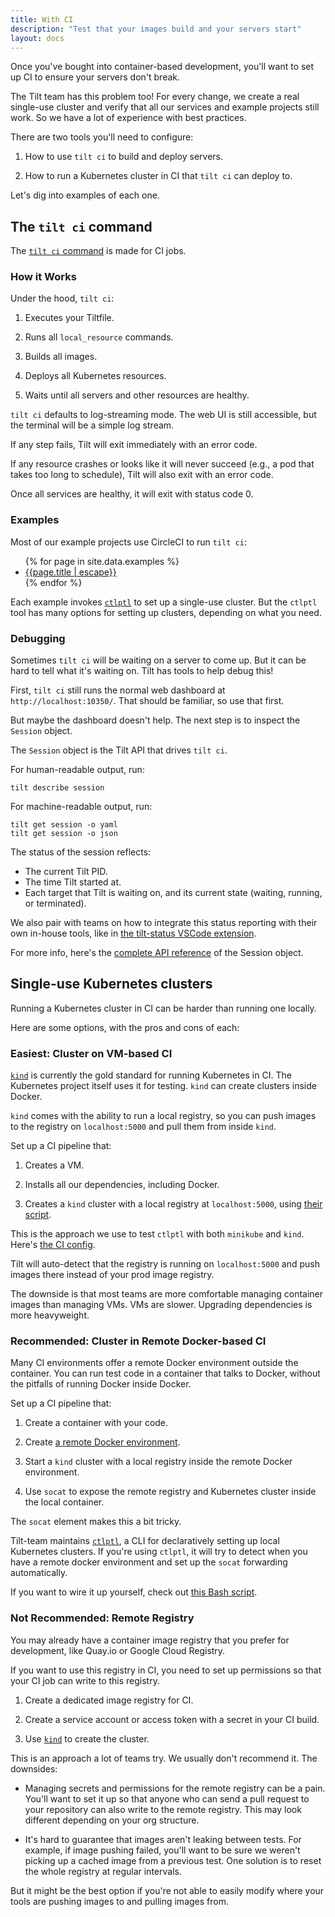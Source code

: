 ```yaml
---
title: With CI
description: "Test that your images build and your servers start"
layout: docs
---
```


Once you've bought into container-based development,
you'll want to set up CI to ensure your servers don't break.

The Tilt team has this problem too! For every change, we create a real
single-use cluster and verify that all our services and example projects still
work. So we have a lot of experience with best practices.

There are two tools you'll need to configure:

1) How to use `tilt ci` to build and deploy servers.

2) How to run a Kubernetes cluster in CI that `tilt ci` can deploy to.

Let's dig into examples of each one.

## The `tilt ci` command

The [`tilt ci` command](/cli/tilt_ci.html) is made for CI jobs.

### How it Works

Under the hood, `tilt ci`:

1) Executes your Tiltfile.

2) Runs all `local_resource` commands.

3) Builds all images.

4) Deploys all Kubernetes resources.

5) Waits until all servers and other resources are healthy.

`tilt ci` defaults to log-streaming mode. The web UI is still accessible,
but the terminal will be a simple log stream.

If any step fails, Tilt will exit immediately with an error code.

If any resource crashes or looks like it will never succeed (e.g., a pod that
takes too long to schedule), Tilt will also exit with an error code.

Once all services are healthy, it will exit with status code 0.

### Examples

Most of our example projects use CircleCI to run `tilt ci`:

<ul>
  {% for page in site.data.examples %}
     <li><a href="/{{page.href | escape}}#ci">{{page.title | escape}}</a></li>
  {% endfor %}
</ul>

Each example invokes [`ctlptl`](https://ctlptl.dev/) to set up a single-use
cluster. But the `ctlptl` tool has many options for setting up clusters,
depending on what you need.

### Debugging

Sometimes `tilt ci` will be waiting on a server to come up. But it can be hard to tell
what it's waiting on. Tilt has tools to help debug this!

First, `tilt ci` still runs the normal web dashboard at `http://localhost:10350/`. That should
be familiar, so use that first.

But maybe the dashboard doesn't help. The next step is to inspect the `Session` object.

The `Session` object is the Tilt API that drives `tilt ci`. 

For human-readable output, run:

```
tilt describe session
```

For machine-readable output, run:

```
tilt get session -o yaml
tilt get session -o json
```

The status of the session reflects:
- The current Tilt PID.
- The time Tilt started at.
- Each target that Tilt is waiting on, and its current state (waiting, running, or terminated).

We also pair with teams on how to integrate this status reporting with their own
in-house tools, like in [the tilt-status VSCode
extension](https://marketplace.visualstudio.com/items?itemName=tilt-dev.tilt-status).

For more info, here's the [complete API
reference](https://api.tilt.dev/core/session-v1alpha1.html) of the Session
object.

## Single-use Kubernetes clusters

Running a Kubernetes cluster in CI can be harder than running one locally.

Here are some options, with the pros and cons of each:

### Easiest: Cluster on VM-based CI

[`kind`](https://kind.sigs.k8s.io/) is currently the gold standard for running
Kubernetes in CI. The Kubernetes project itself uses it for testing. `kind` can
create clusters inside Docker.

`kind` comes with the ability to run a local registry, so you can push images to
the registry on `localhost:5000` and pull them from inside `kind`.

Set up a CI pipeline that:
 
1. Creates a VM.

2. Installs all our dependencies, including Docker.

3. Creates a `kind` cluster with a local registry
   at `localhost:5000`, using [their
   script](https://kind.sigs.k8s.io/docs/user/local-registry/).

This is the approach we use to test `ctlptl` with both
`minikube` and `kind`. Here's [the CI
config](https://github.com/tilt-dev/ctlptl/blob/b6f808a09b05b6cf7aa0b3365e4781d2c23e4851/.circleci/config.yml#L30).

Tilt will auto-detect that the registry is running on `localhost:5000` and push
images there instead of your prod image registry.

The downside is that most teams are more comfortable managing container
images than managing VMs. VMs are slower. Upgrading dependencies is more
heavyweight.

### Recommended: Cluster in Remote Docker-based CI

Many CI environments offer a remote Docker environment outside the container.
You can run test code in a container that talks to Docker, without the pitfalls
of running Docker inside Docker.

Set up a CI pipeline that:

1. Create a container with your code.

2. Create [a remote Docker environment](https://circleci.com/docs/2.0/building-docker-images).

3. Start a `kind` cluster with a local registry inside the remote Docker environment.

4. Use `socat` to expose the remote registry and Kubernetes
   cluster inside the local container.

The `socat` element makes this a bit tricky.

Tilt-team maintains [`ctlptl`](https://ctlptl.dev/), a CLI for declaratively
setting up local Kubernetes clusters. If you're using `ctlptl`, it will try to
detect when you have a remote docker environment and set up the `socat`
forwarding automatically.

If you want to wire it up yourself, check out
[this Bash script](https://github.com/tilt-dev/kind-local/blob/master/.circleci/with-kind-cluster.sh).

### Not Recommended: Remote Registry

You may already have a container image registry that you prefer for development,
like Quay.io or Google Cloud Registry.

If you want to use this registry in CI, you need to set up permissions so
that your CI job can write to this registry.

1. Create a dedicated image registry for CI.

2. Create a service account or access token with a secret in your CI build.

3. Use [`kind`](https://kind.sigs.k8s.io) to create the cluster.
  
This is an approach a lot of teams try. We usually don't recommend it. The downsides:

- Managing secrets and permissions for the remote registry can be a pain.
  You'll want to set it up so that anyone who can send a pull request to your repository
  can also write to the remote registry. This may look different depending on your
  org structure.
  
- It's hard to guarantee that images aren't leaking between tests. For example,
  if image pushing failed, you'll want to be sure we weren't picking up a cached
  image from a previous test. One solution is to reset the whole registry at
  regular intervals.

But it might be the best option if you're not able to easily modify where
your tools are pushing images to and pulling images from.
